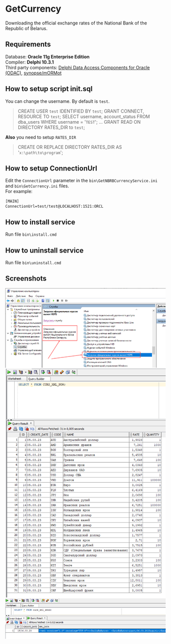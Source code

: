# GetCurrency
Downloading the official exchange rates of the National Bank of the Republic of Belarus.

## Requirements
Database: **Oracle 11g Enterprise Edition**\
Compiler: **Delphi 10.3.1**\
Third party components: [Delphi Data Access Components for Oracle (ODAC)](https://www.devart.com/odac/), [synopse/mORMot](https://github.com/synopse/mORMot)

## How to setup script init.sql
You can change the username. By default is `test`.
>CREATE USER `test` IDENTIFIED BY `test`;
>GRANT CONNECT, RESOURCE TO `test`;
>SELECT username, account_status FROM dba_users WHERE username = '`TEST`';
>...
>GRANT READ ON DIRECTORY RATES_DIR to `test`;

**Also** you need to setup `RATES_DIR`
>CREATE OR REPLACE DIRECTORY RATES_DIR AS '`x:\path\to\program`';

## How to setup ConnectionUrl
Edit the `ConnectionUrl` parameter in the `bin\GetNBRBCurrencyService.ini` and `bin\GetCurrency.ini` files.\
For example: 
```
[MAIN]
ConnectionUrl=test/test@LOCALHOST:1521:ORCL
```

## How to install service
Run file `bin\install.cmd`

## How to uninstall service
Run file `bin\uninstall.cmd`

## Screenshots
![001](/res/001.png)
![002](/res/002.png)
![003](/res/003.png)